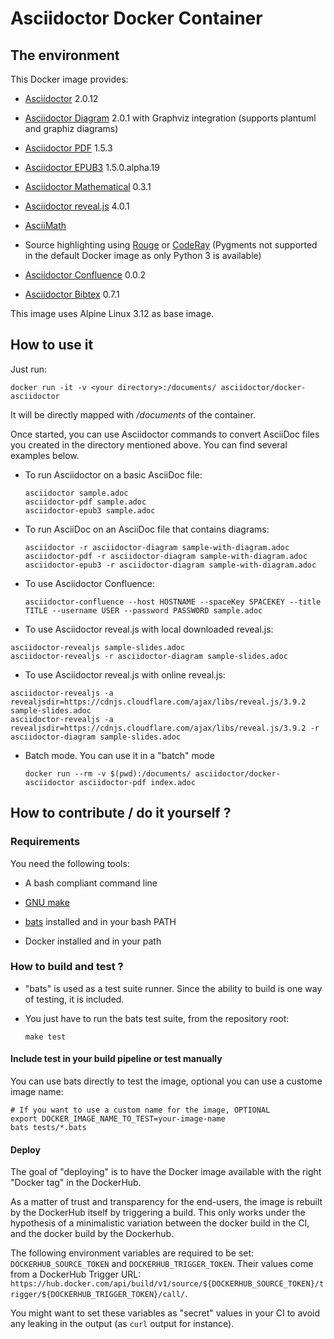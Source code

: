 # Asciidoctor Docker Container

## The environment

This Docker image provides:

-   [Asciidoctor](https://asciidoctor.org/) 2.0.12

-   [Asciidoctor Diagram](https://asciidoctor.org/docs/asciidoctor-diagram/) 2.0.1 with Graphviz integration (supports plantuml and graphiz diagrams)

-   [Asciidoctor PDF](https://asciidoctor.org/docs/asciidoctor-pdf/) 1.5.3

-   [Asciidoctor EPUB3](https://asciidoctor.org/docs/asciidoctor-epub3/) 1.5.0.alpha.19

-   [Asciidoctor Mathematical](https://github.com/asciidoctor/asciidoctor-mathematical) 0.3.1

-   [Asciidoctor reveal.js](https://asciidoctor.org/docs/asciidoctor-revealjs/) 4.0.1

-   [AsciiMath](https://rubygems.org/gems/asciimath)

-   Source highlighting using [Rouge](http://rouge.jneen.net) or [CodeRay](https://rubygems.org/gems/coderay) (Pygments not supported in the default Docker image as only Python 3 is available)

-   [Asciidoctor Confluence](https://github.com/asciidoctor/asciidoctor-confluence) 0.0.2

-   [Asciidoctor Bibtex](https://github.com/asciidoctor/asciidoctor-bibtex) 0.7.1

This image uses Alpine Linux 3.12 as base image.

## How to use it

Just run:

    docker run -it -v <your directory>:/documents/ asciidoctor/docker-asciidoctor

It will be directly mapped with */documents* of the container.

Once started, you can use Asciidoctor commands to convert AsciiDoc files you created in the directory mentioned above. You can find several examples below.

-   To run Asciidoctor on a basic AsciiDoc file:

        asciidoctor sample.adoc
        asciidoctor-pdf sample.adoc
        asciidoctor-epub3 sample.adoc

-   To run AsciiDoc on an AsciiDoc file that contains diagrams:

        asciidoctor -r asciidoctor-diagram sample-with-diagram.adoc
        asciidoctor-pdf -r asciidoctor-diagram sample-with-diagram.adoc
        asciidoctor-epub3 -r asciidoctor-diagram sample-with-diagram.adoc

-   To use Asciidoctor Confluence:

        asciidoctor-confluence --host HOSTNAME --spaceKey SPACEKEY --title TITLE --username USER --password PASSWORD sample.adoc

-   To use Asciidoctor reveal.js with local downloaded reveal.js:

<!-- -->

    asciidoctor-revealjs sample-slides.adoc
    asciidoctor-revealjs -r asciidoctor-diagram sample-slides.adoc

-   To use Asciidoctor reveal.js with online reveal.js:

<!-- -->

    asciidoctor-revealjs -a revealjsdir=https://cdnjs.cloudflare.com/ajax/libs/reveal.js/3.9.2 sample-slides.adoc
    asciidoctor-revealjs -a revealjsdir=https://cdnjs.cloudflare.com/ajax/libs/reveal.js/3.9.2 -r asciidoctor-diagram sample-slides.adoc

-   Batch mode. You can use it in a "batch" mode

        docker run --rm -v $(pwd):/documents/ asciidoctor/docker-asciidoctor asciidoctor-pdf index.adoc

## How to contribute / do it yourself ?

### Requirements

You need the following tools:

-   A bash compliant command line

-   [GNU make](http://man7.org/linux/man-pages/man1/make.1.html)

-   [bats](https://github.com/sstephenson/bats) installed and in your bash PATH

-   Docker installed and in your path

### How to build and test ?

-   "bats" is used as a test suite runner. Since the ability to build is one way of testing, it is included.

-   You just have to run the bats test suite, from the repository root:

        make test

#### Include test in your build pipeline or test manually

You can use bats directly to test the image, optional you can use a custome image name:

    # If you want to use a custom name for the image, OPTIONAL
    export DOCKER_IMAGE_NAME_TO_TEST=your-image-name
    bats tests/*.bats

#### Deploy

The goal of "deploying" is to have the Docker image available with the right "Docker tag" in the DockerHub.

As a matter of trust and transparency for the end-users, the image is rebuilt by the DockerHub itself by triggering a build.
This only works under the hypothesis of a minimalistic variation between the docker build in the CI, and the docker build by the Dockerhub.

The following environment variables are required to be set: `DOCKERHUB_SOURCE_TOKEN` and `DOCKERHUB_TRIGGER_TOKEN`.
Their values come from a DockerHub Trigger URL: `https://hub.docker.com/api/build/v1/source/${DOCKERHUB_SOURCE_TOKEN}/trigger/${DOCKERHUB_TRIGGER_TOKEN}/call/`.

You might want to set these variables as "secret" values in your CI to avoid any leaking in the output (as `curl` output for instance).
